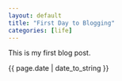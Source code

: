```yaml
---
layout: default 
title: "First Day to Blogging"
categories: [life]
---
```


<p>This is my first blog post.</p>
<p>{{ page.date | date_to_string }}</p>
